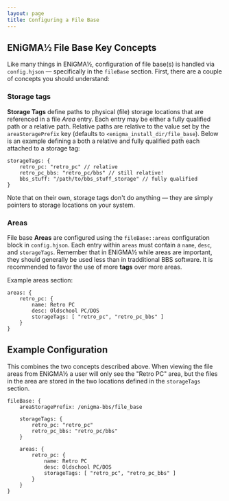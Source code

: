 ```yaml
---
layout: page
title: Configuring a File Base
---
```

## ENiGMA½ File Base Key Concepts
Like many things in ENiGMA½, configuration of file base(s) is handled via `config.hjson` — specifically 
in the `fileBase` section. First, there are a couple of concepts you should understand:


### Storage tags

**Storage Tags** define paths to physical (file) storage locations that are referenced in a 
file *Area* entry. Each entry may be either a fully qualified path or a relative path. Relative paths 
are relative to the value set by the `areaStoragePrefix` key (defaults to `<enigma_install_dir/file_base`). 
Below is an example defining a both a relative and fully qualified path each attached to a storage tag:

```hjson
storageTags: {
	retro_pc: "retro_pc" // relative
	retro_pc_bbs: "retro_pc/bbs" // still relative!
	bbs_stuff: "/path/to/bbs_stuff_storage" // fully qualified
}
```

Note that on their own, storage tags don't do anything — they are simply pointers to storage locations on your system. 

### Areas

File base **Areas** are configured using the `fileBase::areas` configuration block in `config.hjson`. 
Each entry within `areas` must contain a `name`, `desc`, and `storageTags`. Remember that in ENiGMA½ 
while areas are important, they should generally be used less than in tradditional BBS software. It is 
recommended to favor the use of more **tags** over more areas. 

Example areas section:

```hjson
areas: {
	retro_pc: {
		name: Retro PC
		desc: Oldschool PC/DOS
		storageTags: [ "retro_pc", "retro_pc_bbs" ]
	}
}
```

## Example Configuration

This combines the two concepts described above. When viewing the file areas from ENiGMA½ a user will 
only see the "Retro PC" area, but the files in the area are stored in the two locations defined in the 
`storageTags` section.

```hjson
fileBase: {
	areaStoragePrefix: /enigma-bbs/file_base

	storageTags: {
		retro_pc: "retro_pc"
		retro_pc_bbs: "retro_pc/bbs"
	}

	areas: {
		retro_pc: {
			name: Retro PC
			desc: Oldschool PC/DOS
			storageTags: [ "retro_pc", "retro_pc_bbs" ]
		}
	}
}
```

